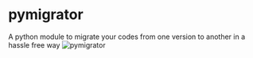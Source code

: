 # pymigrator
A python module to migrate your codes from one version to another in a hassle free way
![pymigrator](https://cloud.githubusercontent.com/assets/9798362/26236228/fbe56e3a-3c8c-11e7-9e56-1acb09b50e22.png)
